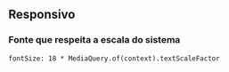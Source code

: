 ## Responsivo

### Fonte que respeita a escala do sistema

    fontSize: 18 * MediaQuery.of(context).textScaleFactor
